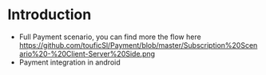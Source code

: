 # Introduction
- Full Payment scenario, you can find more the flow here https://github.com/touficSl/Payment/blob/master/Subscription%20Scenario%20-%20Client-Server%20Side.png
- Payment integration in android
